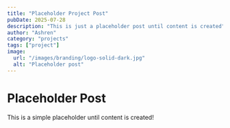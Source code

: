 ```yaml
---
title: "Placeholder Project Post"
pubDate: 2025-07-28
description: "This is just a placeholder post until content is created"
author: "Ashren"
category: "projects"
tags: ["project"]
image:
  url: "/images/branding/logo-solid-dark.jpg"
  alt: "Placeholder post"
---
```


# Placeholder Post

This is a simple placeholder until content is created!
